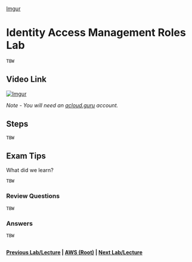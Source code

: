 [Imgur](https://i.imgur.com/GRo5Rud.png)


Identity Access Management Roles Lab
======

    TBW


## Video Link

[![Imgur](https://i.imgur.com/tErMrRY.png)](https://acloud.guru/course/aws-certified-solutions-architect-associate/learn/ec2/iam-roles-ec2/watch)

*Note - You will need an [acloud.guru](acloud.guru) account.*


## Steps

    TBW
    

## Exam Tips

What did we learn?

    TBW
    
    
### Review Questions

    TBW


### Answers

    TBW
    

##

**[Previous Lab/Lecture](../ec2/ec2-commandline-lab.md) | [AWS (Root)](../readme.adoc) | [Next Lab/Lecture](iam-roles-lab.md)** 
